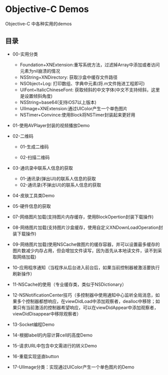 # Objective-C Demos

Objective-C 中各种实用的demos

## 目录

- 00-实用分类
	- Foundation+XNExtension:重写系统方法，过滤掉Array中添加或者访问元素为nil崩溃的情况
	- NSString+XNDirectory: 获取沙盒中缓存文件路径
	- NSObject+Log: 打印数组、字典中元素(将.m文件拖进工程即可)
	- UIFont+ItalicChineseFont: 获取倾斜的中文字体(中文不支持倾斜，这里是设置倾斜角度)
	- NSString+base64(支持iOS7以上版本)
    - UIImage+XNExtension:通过UIColor产生一个单色图片
    - NSTimer+Convince:使用Block将NSTimer封装起来更好用
  
- 01-使用AVPlayer封装的视频播放Demo
  
- 02-二维码
  
  	- 01-生成二维码
  
  	- 02-扫描二维码
  
- 03-通讯录中联系人信息的获取
  
  - 01-通讯录(弹出UI)的联系人信息的获取
  - 02-通讯录(不弹出UI)的联系人信息的获取
  
- 04-皮肤工具类Demo
  
- 05-硬件信息的获取

- 07-网络图片加载(支持图片内存缓存，使用BlockOpertion封装下载操作)

- 08-网络图片加载(支持图片沙盒缓存，使用自定义XNDownLoadOperation封装下载操作)

- 09-网络图片加载(使用NSCache做图片的缓存容器，并可以设置最多缓存的图片数减少内存占用，但会增加文件读写，因为首先从本地读文件，读不到采取网络加载)

- 10-应用程序通知（当程序从后台进入前台后，如果当前控制器被激活要执行刷新操作）

- 11-NSCache的使用（专业缓存类，类似于NSDictionary）

- 12-NSNotificationCenter技巧（多控制器中使用通知中心监听全局消息，如果多个控制器都想响应，在viewDidLoad中添加观察者，dealloc中移除；如果只有当前激活的控制器希望响应，可以在viewDidAppear中添加观察者，viewDidDisappear中移除观察者）

- 13-Socket编程Demo

- 14-根据label的内容计算cell的高度Demo

- 15-请求URL中包含中文需进行的转义Demo

- 16-重载实现竖直button

- 17-UIImage分类：实现通过UIColor产生一个单色图片的Demo